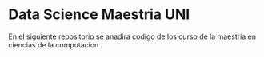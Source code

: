 # Data Science Maestria UNI

En el siguiente repositorio se anadira codigo de los curso de la maestria en ciencias de la computacion .
